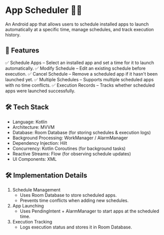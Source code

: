 
# App Scheduler 📅🚀
An Android app that allows users to schedule installed apps to launch automatically at a specific time, manage schedules, and track execution history.

## 📌 Features
✅ Schedule Apps – Select an installed app and set a time for it to launch automatically.
✅ Modify Schedule – Edit an existing schedule before execution.
✅ Cancel Schedule – Remove a scheduled app if it hasn't been launched yet.
✅ Multiple Schedules – Supports multiple scheduled apps with no time conflicts.
✅ Execution Records – Tracks whether scheduled apps were launched successfully.

## 🛠 Tech Stack
- Language: Kotlin
- Architecture: MVVM
- Database: Room Database (for storing schedules & execution logs)
- Background Processing: WorkManager / AlarmManager
- Dependency Injection: Hilt
- Concurrency: Kotlin Coroutines (for background tasks)
- Reactive Streams: Flow (for observing schedule updates)
- UI Components: XML

## 🛠 Implementation Details
1. Schedule Management
   - Uses Room Database to store scheduled apps.
   - Prevents time conflicts when adding new schedules.
2. App Launching
   - Uses PendingIntent + AlarmManager to start apps at the scheduled time.
3. Execution Tracking
   - Logs execution status and stores it in Room Database.
